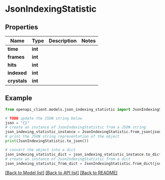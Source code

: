# JsonIndexingStatistic


## Properties

Name | Type | Description | Notes
------------ | ------------- | ------------- | -------------
**time** | **int** |  | 
**frames** | **int** |  | 
**hits** | **int** |  | 
**indexed** | **int** |  | 
**crystals** | **int** |  | 

## Example

```python
from openapi_client.models.json_indexing_statistic import JsonIndexingStatistic

# TODO update the JSON string below
json = "{}"
# create an instance of JsonIndexingStatistic from a JSON string
json_indexing_statistic_instance = JsonIndexingStatistic.from_json(json)
# print the JSON string representation of the object
print(JsonIndexingStatistic.to_json())

# convert the object into a dict
json_indexing_statistic_dict = json_indexing_statistic_instance.to_dict()
# create an instance of JsonIndexingStatistic from a dict
json_indexing_statistic_from_dict = JsonIndexingStatistic.from_dict(json_indexing_statistic_dict)
```
[[Back to Model list]](../README.md#documentation-for-models) [[Back to API list]](../README.md#documentation-for-api-endpoints) [[Back to README]](../README.md)


